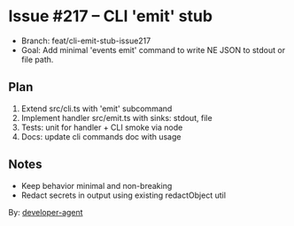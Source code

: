 # Issue #217 – CLI 'emit' stub

- Branch: feat/cli-emit-stub-issue217
- Goal: Add minimal 'events emit' command to write NE JSON to stdout or file path.

## Plan
1. Extend src/cli.ts with 'emit' subcommand
2. Implement handler src/emit.ts with sinks: stdout, file
3. Tests: unit for handler + CLI smoke via node
4. Docs: update cli commands doc with usage

## Notes
- Keep behavior minimal and non-breaking
- Redact secrets in output using existing redactObject util

By: [developer-agent](https://app.a5c.ai/a5c/agents/development/developer-agent)
